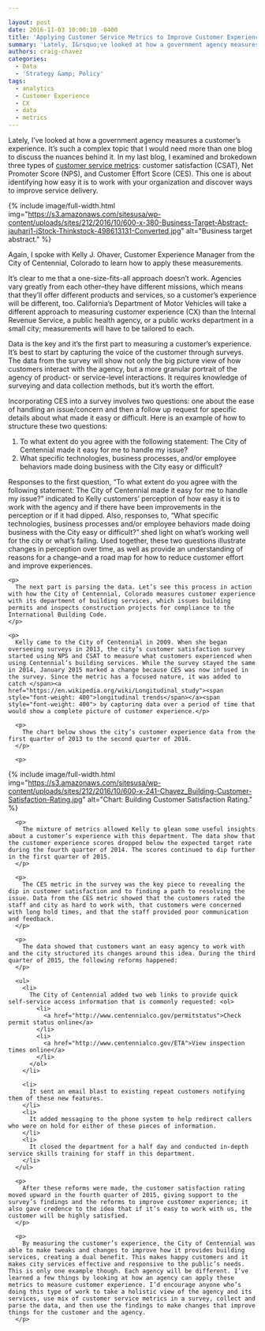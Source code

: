 ```yaml
---

layout: post
date: 2016-11-03 10:00:10 -0400
title: 'Applying Customer Service Metrics to Improve Customer Experience (CX)'
summary: 'Lately, I&rsquo;ve looked at how a government agency measures a customer&rsquo;s experience. It&rsquo;s such a complex topic that I would need more than one blog to discuss the nuances behind it. In my last blog, I examined and brokedown three types of customer service metrics\: customer satisfaction (CSAT), Net Promoter Score (NPS), and Customer Effort'
authors: craig-chavez
categories:
  - Data
  - 'Strategy &amp; Policy'
tags:
  - analytics
  - Customer Experience
  - CX
  - data
  - metrics
---
```


Lately, I’ve looked at how a government agency measures a customer’s experience. It’s such a complex topic that I would need more than one blog to discuss the nuances behind it. In my last blog, I examined and brokedown three types of </span>[<span style="font-weight: 400">customer service metrics</span>](https://www.WHATEVER/2016/08/05/csat-nps-ces-3-easy-ways-to-measure-customer-experience-cx/)<span style="font-weight: 400">: customer satisfaction (CSAT), Net Promoter Score (NPS), and Customer Effort Score (CES). This one is about identifying how easy it is to work with your organization and discover ways to improve service delivery.</p> 
{% include image/full-width.html img="https://s3.amazonaws.com/sitesusa/wp-content/uploads/sites/212/2016/10/600-x-380-Business-Target-Abstract-jauhari1-iStock-Thinkstock-498613131-Converted.jpg" alt="Business target abstract." %} 

<p>
  Again, I spoke with Kelly J. Ohaver, Customer Experience Manager from the City of Centennial, Colorado to learn how to apply these measurements.
</p>

<p>
  It’s clear to me that a one-size-fits-all approach doesn’t work. Agencies vary greatly from each other&#8211;they have different missions, which means that they’ll offer different products and services, so a customer’s experience will be different, too. California’s Department of Motor Vehicles will take a different approach to measuring customer experience (CX) than the Internal Revenue Service, a public health agency, or a public works department in a small city; measurements will have to be tailored to each.
</p>

<p>
  Data is the key and it’s the first part to measuring a customer’s experience. It’s best to start by capturing the voice of the customer through surveys. The data from the survey will show not only the big picture view of how customers interact with the agency, but a more granular portrait </span><span style="font-weight: 400">of the agency</span><span style="font-weight: 400"> of product- or service-level interactions. It requires knowledge of surveying and data collection methods, but it’s worth the effort.</p> 
  
  <p>
    Incorporating CES into a survey involves two questions: one about the ease of handling an issue/concern and then a follow up request for specific details about what made it easy or difficult. Here is an example of how to structure these two questions:
  </p>
  
  <ol>
    <li>
      To what extent do you agree with the following statement: The City of Centennial made it easy for me to handle my issue?
    </li>
    <li>
      What specific technologies, business processes, and/or employee behaviors made doing business with the City easy or difficult?
    </li>
  </ol>
  
  <p>
    Responses to the first question, “</span><span style="font-weight: 400">To what extent do you agree with the following statement: The City of Centennial made it easy for me to handle my issue?” indicated to Kelly customers’ perception of how easy it is to work with the agency and if there have been improvements in the perception or if it had dipped. Also, responses to, “What specific technologies, business processes and/or employee behaviors made doing business with the City easy or difficult?” shed light on what’s working well for the city or what’s failing. </span><span style="font-weight: 400">Used together, these two questions illustrate changes in perception over time, as well as provide an understanding of reasons for a change&#8211;and a road map for how to reduce customer effort and improve experiences.</p> 
    
    <p>
      The next part is parsing the data. Let’s see this process in action with how the City of Centennial, Colorado measures customer experience with its department of building services, which issues building permits and inspects construction projects for compliance to the International Building Code.
    </p>
    
    <p>
      Kelly came to the City of Centennial in 2009. When she began overseeing surveys in 2013, the city’s customer satisfaction survey started using NPS and CSAT to measure what customers experienced when using Centennial’s building services. While the survey stayed the same in 2014, January 2015 marked a change because CES was now infused in the survey. Since the metric has a focused nature, it was added to catch </span><a href="https://en.wikipedia.org/wiki/Longitudinal_study"><span style="font-weight: 400">longitudinal trends</span></a><span style="font-weight: 400"> by capturing data over a period of time that would show a complete picture of customer experience.</p> 
      
      <p>
        The chart below shows the city’s customer experience data from the first quarter of 2013 to the second quarter of 2016.
      </p>
      
      <p>
        
{% include image/full-width.html img="https://s3.amazonaws.com/sitesusa/wp-content/uploads/sites/212/2016/10/600-x-241-Chavez_Building-Customer-Satisfaction-Rating.jpg" alt="Chart: Building Customer Satisfaction Rating." %}
      </p>
      
      <p>
        The mixture of metrics allowed Kelly to glean some useful insights about a customer’s experience with this department. The data show that the customer experience scores dropped below the expected target rate during the fourth quarter of 2014. The scores continued to dip further in the first quarter of 2015.
      </p>
      
      <p>
        The CES metric in the survey was the key piece to revealing the dip in customer satisfaction and to finding a path to resolving the issue. Data from the CES metric showed that the customers rated the staff and city as hard to work with, that customers were concerned with long hold times, and that the staff provided poor communication and feedback.
      </p>
      
      <p>
        The data showed that customers want an easy agency to work with and the city structured its changes around this idea. During the third quarter of 2015, the following reforms happened:
      </p>
      
      <ul>
        <li>
          The City of Centennial added two web links to provide quick self-service access information that is commonly requested: <ol>
            <li>
              <a href="http://www.centennialco.gov/permitstatus">Check permit status online</a>
            </li>
            <li>
              <a href="http://www.centennialco.gov/ETA">View inspection times online</a>
            </li>
          </ol>
        </li>
        
        <li>
          It sent an email blast to existing repeat customers notifying them of these new features.
        </li>
        <li>
          It added messaging to the phone system to help redirect callers who were on hold for either of these pieces of information.
        </li>
        <li>
          It closed the department for a half day and conducted in-depth service skills training for staff in this department.
        </li>
      </ul>
      
      <p>
        After these reforms were made, the customer satisfaction rating moved upward in the fourth quarter of 2015, giving support to the survey’s findings and the reforms to improve customer experience; it also gave credence to the idea that if it’s easy to work with us, the customer will be highly satisfied.
      </p>
      
      <p>
        By measuring the customer’s experience, the City of Centennial was able to make tweaks and changes to improve how it provides building services, creating a dual benefit. This makes happy customers and it makes city services effective and responsive to the public’s needs. This is only one example though. Each agency will be different. I’ve learned a few things by looking at how an agency can apply these metrics to measure customer experience. I’d encourage anyone who’s doing this type of work to take a holistic view of the agency and its services, use mix of customer service metrics in a survey, collect and parse the data, and then use the findings to make changes that improve things for the customer and the agency.  
      </p>